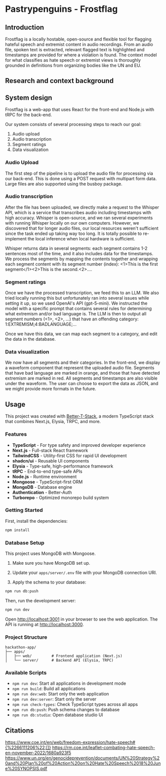 # Pastrypenguins - Frostflag

## Introduction
Frostflag is a locally hostable, open-source and flexible tool for flagging hateful speech and extremist content in audio recordings. From an audio file, spoken text is extracted, relevant flagged text is highlighted and timestamps are provided for where a violation is found. The context model for what classifies as hate speech or extremist views is thoroughly grounded in definitions from organizing bodies like the UN and EU. 


## Research and context background




## System design
Frostflag is a web-app that uses React for the front-end and Node.js with tRPC for the back-end.

Our system consists of several processing steps to reach our goal:
1. Audio upload
2. Audio transcription
3. Segment ratings
4. Data visualization

### Audio Upload
The first step of the pipeline is to upload the audio file for processing via our back-end. This is done using a POST request with multipart form data. Large files are also supported using the busboy package.

### Audio transcription
After the file has been uploaded, we directly make a request to the Whisper API, which is a service that transcribes audio including timestamps with high accuracy. Whisper is open-source, and we ran several experiments with running Whisper locally on our own computers. However, we discovered that for longer audio files, our local resources weren't sufficient since the task ended up taking way too long. It is totally possible to re-implement the local inference when local hardware is sufficient.

Whisper returns data in several segments: each segment contains 1-2 sentences most of the time, and it also includes data for the timestamps. We process the segments by mapping the contents together and wrapping each segment content with its segment number (index):
<1>This is the first segment</1><2>This is the second.<2>....

### Segment ratings
Once we have the processed transcription, we feed this to an LLM. We also tried locally running this but unfortunately ran into several issues while setting it up, so we used OpenAI's API (gpt-5-mini). We instructed the model with a specific prompt that contains several rules for determining what extremism and/or bad language is. The LLM is then to output all segment numbers (<1>, <2>, ...) that have an offending category:
1:EXTREMISM;4:BADLANGUAGE;...

Once we have this data, we can map each segment to a category, and edit the data in the database.

### Data visualization
We now have all segments and their categories. In the front-end, we display a waveform component that represent the uploaded audio file. Segments that have bad language are marked in orange, and those that have detected extremism are marked in red. All segments and timestamps are also visible under the waveform. The user can choose to export the data as JSON, and we might provide more formats in the future.




## Usage
This project was created with [Better-T-Stack](https://github.com/AmanVarshney01/create-better-t-stack), a modern TypeScript stack that combines Next.js, Elysia, TRPC, and more.

### Features

- **TypeScript** - For type safety and improved developer experience
- **Next.js** - Full-stack React framework
- **TailwindCSS** - Utility-first CSS for rapid UI development
- **shadcn/ui** - Reusable UI components
- **Elysia** - Type-safe, high-performance framework
- **tRPC** - End-to-end type-safe APIs
- **Node.js** - Runtime environment
- **Mongoose** - TypeScript-first ORM
- **MongoDB** - Database engine
- **Authentication** - Better-Auth
- **Turborepo** - Optimized monorepo build system

### Getting Started

First, install the dependencies:

```bash
npm install
```
### Database Setup

This project uses MongoDB with Mongoose.

1. Make sure you have MongoDB set up.
2. Update your `apps/server/.env` file with your MongoDB connection URI.

3. Apply the schema to your database:
```bash
npm run db:push
```


Then, run the development server:

```bash
npm run dev
```

Open [http://localhost:3001](http://localhost:3001) in your browser to see the web application.
The API is running at [http://localhost:3000](http://localhost:3000).







### Project Structure

```
hackathon-app/
├── apps/
│   ├── web/         # Frontend application (Next.js)
│   └── server/      # Backend API (Elysia, TRPC)
```

### Available Scripts

- `npm run dev`: Start all applications in development mode
- `npm run build`: Build all applications
- `npm run dev:web`: Start only the web application
- `npm run dev:server`: Start only the server
- `npm run check-types`: Check TypeScript types across all apps
- `npm run db:push`: Push schema changes to database
- `npm run db:studio`: Open database studio UI


## Citations
https://www.coe.int/en/web/freedom-expression/hate-speech#{%2266111206%22:[]}
https://rm.coe.int/leaflet-combating-hate-speech-en-november-2022/1680a923f5
https://www.un.org/en/genocideprevention/documents/UN%20Strategy%20and%20Plan%20of%20Action%20on%20Hate%20Speech%2018%20June%20SYNOPSIS.pdf



